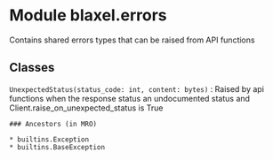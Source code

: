 Module blaxel.errors
====================
Contains shared errors types that can be raised from API functions

Classes
-------

`UnexpectedStatus(status_code: int, content: bytes)`
:   Raised by api functions when the response status an undocumented status and Client.raise_on_unexpected_status is True

    ### Ancestors (in MRO)

    * builtins.Exception
    * builtins.BaseException